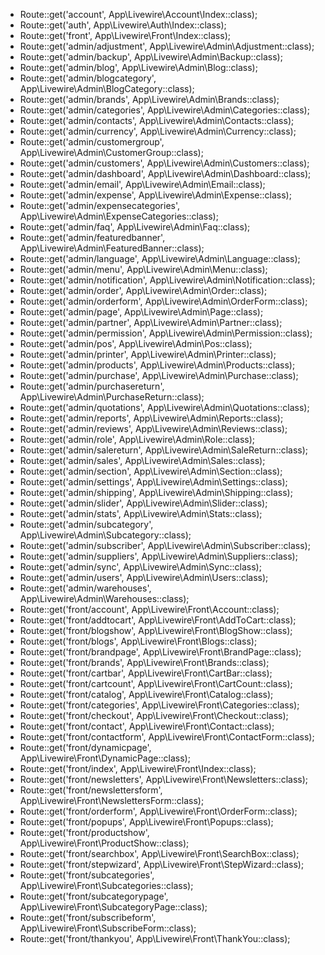 - Route::get('account', App\Livewire\Account\Index::class);
- Route::get('auth', App\Livewire\Auth\Index::class);
- Route::get('front', App\Livewire\Front\Index::class);
- Route::get('admin/adjustment', App\Livewire\Admin\Adjustment::class);
- Route::get('admin/backup', App\Livewire\Admin\Backup::class);
- Route::get('admin/blog', App\Livewire\Admin\Blog::class);
- Route::get('admin/blogcategory', App\Livewire\Admin\BlogCategory::class);
- Route::get('admin/brands', App\Livewire\Admin\Brands::class);
- Route::get('admin/categories', App\Livewire\Admin\Categories::class);
- Route::get('admin/contacts', App\Livewire\Admin\Contacts::class);
- Route::get('admin/currency', App\Livewire\Admin\Currency::class);
- Route::get('admin/customergroup', App\Livewire\Admin\CustomerGroup::class);
- Route::get('admin/customers', App\Livewire\Admin\Customers::class);
- Route::get('admin/dashboard', App\Livewire\Admin\Dashboard::class);
- Route::get('admin/email', App\Livewire\Admin\Email::class);
- Route::get('admin/expense', App\Livewire\Admin\Expense::class);
- Route::get('admin/expensecategories', App\Livewire\Admin\ExpenseCategories::class);
- Route::get('admin/faq', App\Livewire\Admin\Faq::class);
- Route::get('admin/featuredbanner', App\Livewire\Admin\FeaturedBanner::class);
- Route::get('admin/language', App\Livewire\Admin\Language::class);
- Route::get('admin/menu', App\Livewire\Admin\Menu::class);
- Route::get('admin/notification', App\Livewire\Admin\Notification::class);
- Route::get('admin/order', App\Livewire\Admin\Order::class);
- Route::get('admin/orderform', App\Livewire\Admin\OrderForm::class);
- Route::get('admin/page', App\Livewire\Admin\Page::class);
- Route::get('admin/partner', App\Livewire\Admin\Partner::class);
- Route::get('admin/permission', App\Livewire\Admin\Permission::class);
- Route::get('admin/pos', App\Livewire\Admin\Pos::class);
- Route::get('admin/printer', App\Livewire\Admin\Printer::class);
- Route::get('admin/products', App\Livewire\Admin\Products::class);
- Route::get('admin/purchase', App\Livewire\Admin\Purchase::class);
- Route::get('admin/purchasereturn', App\Livewire\Admin\PurchaseReturn::class);
- Route::get('admin/quotations', App\Livewire\Admin\Quotations::class);
- Route::get('admin/reports', App\Livewire\Admin\Reports::class);
- Route::get('admin/reviews', App\Livewire\Admin\Reviews::class);
- Route::get('admin/role', App\Livewire\Admin\Role::class);
- Route::get('admin/salereturn', App\Livewire\Admin\SaleReturn::class);
- Route::get('admin/sales', App\Livewire\Admin\Sales::class);
- Route::get('admin/section', App\Livewire\Admin\Section::class);
- Route::get('admin/settings', App\Livewire\Admin\Settings::class);
- Route::get('admin/shipping', App\Livewire\Admin\Shipping::class);
- Route::get('admin/slider', App\Livewire\Admin\Slider::class);
- Route::get('admin/stats', App\Livewire\Admin\Stats::class);
- Route::get('admin/subcategory', App\Livewire\Admin\Subcategory::class);
- Route::get('admin/subscriber', App\Livewire\Admin\Subscriber::class);
- Route::get('admin/suppliers', App\Livewire\Admin\Suppliers::class);
- Route::get('admin/sync', App\Livewire\Admin\Sync::class);
- Route::get('admin/users', App\Livewire\Admin\Users::class);
- Route::get('admin/warehouses', App\Livewire\Admin\Warehouses::class);
- Route::get('front/account', App\Livewire\Front\Account::class);
- Route::get('front/addtocart', App\Livewire\Front\AddToCart::class);
- Route::get('front/blogshow', App\Livewire\Front\BlogShow::class);
- Route::get('front/blogs', App\Livewire\Front\Blogs::class);
- Route::get('front/brandpage', App\Livewire\Front\BrandPage::class);
- Route::get('front/brands', App\Livewire\Front\Brands::class);
- Route::get('front/cartbar', App\Livewire\Front\CartBar::class);
- Route::get('front/cartcount', App\Livewire\Front\CartCount::class);
- Route::get('front/catalog', App\Livewire\Front\Catalog::class);
- Route::get('front/categories', App\Livewire\Front\Categories::class);
- Route::get('front/checkout', App\Livewire\Front\Checkout::class);
- Route::get('front/contact', App\Livewire\Front\Contact::class);
- Route::get('front/contactform', App\Livewire\Front\ContactForm::class);
- Route::get('front/dynamicpage', App\Livewire\Front\DynamicPage::class);
- Route::get('front/index', App\Livewire\Front\Index::class);
- Route::get('front/newsletters', App\Livewire\Front\Newsletters::class);
- Route::get('front/newslettersform', App\Livewire\Front\NewslettersForm::class);
- Route::get('front/orderform', App\Livewire\Front\OrderForm::class);
- Route::get('front/popups', App\Livewire\Front\Popups::class);
- Route::get('front/productshow', App\Livewire\Front\ProductShow::class);
- Route::get('front/searchbox', App\Livewire\Front\SearchBox::class);
- Route::get('front/stepwizard', App\Livewire\Front\StepWizard::class);
- Route::get('front/subcategories', App\Livewire\Front\Subcategories::class);
- Route::get('front/subcategorypage', App\Livewire\Front\SubcategoryPage::class);
- Route::get('front/subscribeform', App\Livewire\Front\SubscribeForm::class);
- Route::get('front/thankyou', App\Livewire\Front\ThankYou::class);
